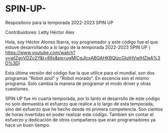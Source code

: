 # SPIN-UP-
Respositorio para la temporada 2022-2023 SPIN UP

Contribuidores: 
Letty
Héctor
Alex

Hola, soy Héctor Alonso Ibarra, soy programador y este código fue el que estuve desarrollando a lo largo de la temporada 2022-2023 SPIN UP ( https://www.youtube.com/watch?v=wIZgvVDZc2Y&t=89s&pp=ugMICgJlcxABGAHKBQtzcGluIHVwIHZleA%3D%3D)

Esta última versión del código fue la que utilice para el mundial. son dos programas "Robot azul" y "Robot morado". En escencia son el mismo programa. Solo cambia la manera de programar el modo driver y otras cuestiones. 

SPIN UP fue mi cuarta temporada, por lo tanto el desarrollo de este código no solo demuestra el esfuerzo que realice a lo largo de esta temporada, sino del esfuerzo que he hecho desde mi primera competencia. Son cientos de horas invertidas en poder realizar este código. Tambien sin contar el esfuerzo y dedicación de otros compañeros que eran programadores ya hace un buen tiempo.


